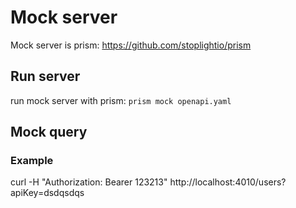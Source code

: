 # Mock server
Mock server is prism: https://github.com/stoplightio/prism

## Run server
run mock server with prism: 
`prism mock openapi.yaml`

## Mock query
### Example
curl -H "Authorization: Bearer 123213" http://localhost:4010/users?apiKey=dsdqsdqs
